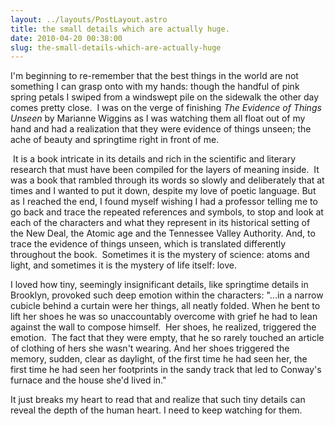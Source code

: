 ```yaml
---
layout: ../layouts/PostLayout.astro
title: the small details which are actually huge.
date: 2010-04-20 00:38:00
slug: the-small-details-which-are-actually-huge
---
```


I'm beginning to re-remember that the best things in the world are not something I can grasp onto with my hands: though the handful of pink spring petals I swiped from a windswept pile on the sidewalk the other day comes pretty close.  I was on the verge of finishing _The Evidence of Things Unseen_ by Marianne Wiggins as I was watching them all float out of my hand and had a realization that they were evidence of things unseen; the ache of beauty and springtime right in front of me.  
  
 It is a book intricate in its details and rich in the scientific and literary research that must have been compiled for the layers of meaning inside.  It was a book that rambled through its words so slowly and deliberately that at times and I wanted to put it down, despite my love of poetic language. But as I reached the end, I found myself wishing I had a professor telling me to go back and trace the repeated references and symbols, to stop and look at each of the characters and what they represent in its historical setting of the New Deal, the Atomic age and the Tennessee Valley Authority. And, to trace the evidence of things unseen, which is translated differently throughout the book.  Sometimes it is the mystery of science: atoms and light, and sometimes it is the mystery of life itself: love.  

  

I loved how tiny, seemingly insignificant details, like springtime details in Brooklyn, provoked such deep emotion within the characters: "...in a narrow cubicle behind a curtain were her things, all neatly folded. When he bent to lift her shoes he was so unaccountably overcome with grief he had to lean against the wall to compose himself.  Her shoes, he realized, triggered the emotion.  The fact that they were empty, that he so rarely touched an article of clothing of hers she wasn't wearing. And her shoes triggered the memory, sudden, clear as daylight, of the first time he had seen her, the first time he had seen her footprints in the sandy track that led to Conway's furnace and the house she'd lived in."  
  
It just breaks my heart to read that and realize that such tiny details can reveal the depth of the human heart. I need to keep watching for them.